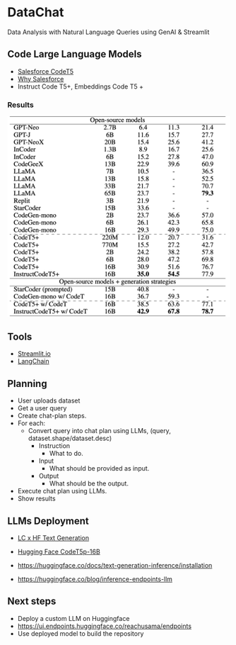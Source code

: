 # DataChat

Data Analysis with Natural Language Queries using GenAI & Streamlit

## Code Large Language Models

- [Salesforce CodeT5](https://github.com/salesforce/CodeT5/)
- [Why Salesforce](https://arxiv.org/pdf/2305.07922.pdf)
- Instruct Code T5+, Embeddings Code T5 +

### Results

![Alt Text](resources/llms/results.png)

## Tools

- [Streamlit.io](https://blog.streamlit.io/)
- [LangChain](https://www.langchain.com/)

## Planning

- User uploads dataset
- Get a user query
- Create chat-plan steps.
- For each:
    - Convert query into chat plan using LLMs, (query, dataset.shape/dataset.desc)
        - Instruction
            - What to do.
        - Input
            - What should be provided as input.
        - Output
            - What should be the output.
- Execute chat plan using LLMs.
- Show results

## LLMs Deployment

- [LC x HF Text Generation](https://python.langchain.com/docs/integrations/llms/huggingface_textgen_inference)
- [Hugging Face CodeT5p-16B](https://huggingface.co/Salesforce/instructcodet5p-16b)


- https://huggingface.co/docs/text-generation-inference/installation
- https://huggingface.co/blog/inference-endpoints-llm

## Next steps

- Deploy a custom LLM on Huggingface
- https://ui.endpoints.huggingface.co/reachusama/endpoints
- Use deployed model to build the repository